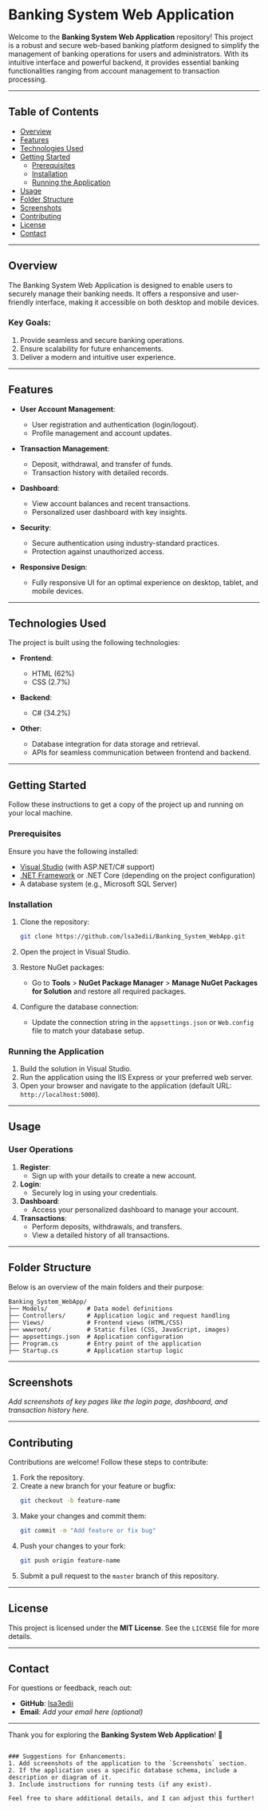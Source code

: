 # Banking System Web Application

Welcome to the **Banking System Web Application** repository! This project is a robust and secure web-based banking platform designed to simplify the management of banking operations for users and administrators. With its intuitive interface and powerful backend, it provides essential banking functionalities ranging from account management to transaction processing.

---

## Table of Contents

- [Overview](#overview)
- [Features](#features)
- [Technologies Used](#technologies-used)
- [Getting Started](#getting-started)
  - [Prerequisites](#prerequisites)
  - [Installation](#installation)
  - [Running the Application](#running-the-application)
- [Usage](#usage)
- [Folder Structure](#folder-structure)
- [Screenshots](#screenshots)
- [Contributing](#contributing)
- [License](#license)
- [Contact](#contact)

---

## Overview

The Banking System Web Application is designed to enable users to securely manage their banking needs. It offers a responsive and user-friendly interface, making it accessible on both desktop and mobile devices.

### Key Goals:
1. Provide seamless and secure banking operations.
2. Ensure scalability for future enhancements.
3. Deliver a modern and intuitive user experience.

---

## Features

- **User Account Management**:
  - User registration and authentication (login/logout).
  - Profile management and account updates.

- **Transaction Management**:
  - Deposit, withdrawal, and transfer of funds.
  - Transaction history with detailed records.

- **Dashboard**:
  - View account balances and recent transactions.
  - Personalized user dashboard with key insights.

- **Security**:
  - Secure authentication using industry-standard practices.
  - Protection against unauthorized access.

- **Responsive Design**:
  - Fully responsive UI for an optimal experience on desktop, tablet, and mobile devices.

---

## Technologies Used

The project is built using the following technologies:

- **Frontend**:
  - HTML (62%)
  - CSS (2.7%)

- **Backend**:
  - C# (34.2%)

- **Other**:
  - Database integration for data storage and retrieval.
  - APIs for seamless communication between frontend and backend.

---

## Getting Started

Follow these instructions to get a copy of the project up and running on your local machine.

### Prerequisites

Ensure you have the following installed:

- [Visual Studio](https://visualstudio.microsoft.com/) (with ASP.NET/C# support)
- [.NET Framework](https://dotnet.microsoft.com/) or .NET Core (depending on the project configuration)
- A database system (e.g., Microsoft SQL Server)

### Installation

1. Clone the repository:
   ```bash
   git clone https://github.com/lsa3edii/Banking_System_WebApp.git
   ```
2. Open the project in Visual Studio.
3. Restore NuGet packages:
   - Go to **Tools** > **NuGet Package Manager** > **Manage NuGet Packages for Solution** and restore all required packages.

4. Configure the database connection:
   - Update the connection string in the `appsettings.json` or `Web.config` file to match your database setup.

### Running the Application

1. Build the solution in Visual Studio.
2. Run the application using the IIS Express or your preferred web server.
3. Open your browser and navigate to the application (default URL: `http://localhost:5000`).

---

## Usage

### User Operations

1. **Register**:
   - Sign up with your details to create a new account.
2. **Login**:
   - Securely log in using your credentials.
3. **Dashboard**:
   - Access your personalized dashboard to manage your account.
4. **Transactions**:
   - Perform deposits, withdrawals, and transfers.
   - View a detailed history of all transactions.

---

## Folder Structure

Below is an overview of the main folders and their purpose:

```plaintext
Banking_System_WebApp/
├── Models/           # Data model definitions
├── Controllers/      # Application logic and request handling
├── Views/            # Frontend views (HTML/CSS)
├── wwwroot/          # Static files (CSS, JavaScript, images)
├── appsettings.json  # Application configuration
├── Program.cs        # Entry point of the application
├── Startup.cs        # Application startup logic
```

---

## Screenshots

_Add screenshots of key pages like the login page, dashboard, and transaction history here._

---

## Contributing

Contributions are welcome! Follow these steps to contribute:

1. Fork the repository.
2. Create a new branch for your feature or bugfix:
   ```bash
   git checkout -b feature-name
   ```
3. Make your changes and commit them:
   ```bash
   git commit -m "Add feature or fix bug"
   ```
4. Push your changes to your fork:
   ```bash
   git push origin feature-name
   ```
5. Submit a pull request to the `master` branch of this repository.

---

## License

This project is licensed under the **MIT License**. See the `LICENSE` file for more details.

---

## Contact

For questions or feedback, reach out:

- **GitHub**: [lsa3edii](https://github.com/lsa3edii)
- **Email**: _Add your email here (optional)_

---

Thank you for exploring the **Banking System Web Application**! 🚀
```

### Suggestions for Enhancements:
1. Add screenshots of the application to the `Screenshots` section.
2. If the application uses a specific database schema, include a description or diagram of it.
3. Include instructions for running tests (if any exist).

Feel free to share additional details, and I can adjust this further!
